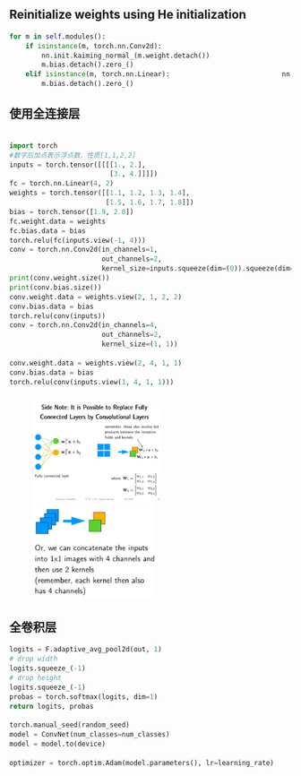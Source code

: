 <head>
    <script src="https://cdn.mathjax.org/mathjax/latest/MathJax.js?config=TeX-AMS-MML_HTMLorMML" type="text/javascript"></script>
    <script type="text/x-mathjax-config">
        MathJax.Hub.Config({
            tex2jax: {
            skipTags: ['script', 'noscript', 'style', 'textarea', 'pre'],
            inlineMath: [['$','$']]
            }
        });
    </script>
</head>

## Reinitialize weights using He initialization

```python
for m in self.modules():
	if isinstance(m, torch.nn.Conv2d):
        nn.init.kaiming_normal_(m.weight.detach())
        m.bias.detach().zero_()
	elif isinstance(m, torch.nn.Linear):             				nn.init.kaiming_normal_(m.weight.detach())
        m.bias.detach().zero_()
```

## 使用全连接层

```python

import torch
#数字后加点表示浮点数，性质[1,1,2,2]
inputs = torch.tensor([[[[1., 2.],
                         [3., 4.]]]])
fc = torch.nn.Linear(4, 2)
weights = torch.tensor([[1.1, 1.2, 1.3, 1.4],
                        [1.5, 1.6, 1.7, 1.8]])
bias = torch.tensor([1.9, 2.0])
fc.weight.data = weights
fc.bias.data = bias
torch.relu(fc(inputs.view(-1, 4)))
conv = torch.nn.Conv2d(in_channels=1,
                       out_channels=2,
                       kernel_size=inputs.squeeze(dim=(0)).squeeze(dim=(0)).size())
print(conv.weight.size())
print(conv.bias.size())
conv.weight.data = weights.view(2, 1, 2, 2)
conv.bias.data = bias
torch.relu(conv(inputs))
conv = torch.nn.Conv2d(in_channels=4,
                       out_channels=2,
                       kernel_size=(1, 1))

conv.weight.data = weights.view(2, 4, 1, 1)
conv.bias.data = bias
torch.relu(conv(inputs.view(1, 4, 1, 1)))



```

<figure class="half">     
    <img src="ModelCNN.assets/image-20200827215118886.png" alt="image-20200827215118886" style="zoom:40%;" />   
    <img src="ModelCNN.assets/image-20200827215300956.png" style="zoom:80%;" /> </figure>


## 全卷积层

```python
logits = F.adaptive_avg_pool2d(out, 1)
# drop width
logits.squeeze_(-1)
# drop height
logits.squeeze_(-1)
probas = torch.softmax(logits, dim=1)
return logits, probas

torch.manual_seed(random_seed)
model = ConvNet(num_classes=num_classes)
model = model.to(device)

optimizer = torch.optim.Adam(model.parameters(), lr=learning_rate) 
```

